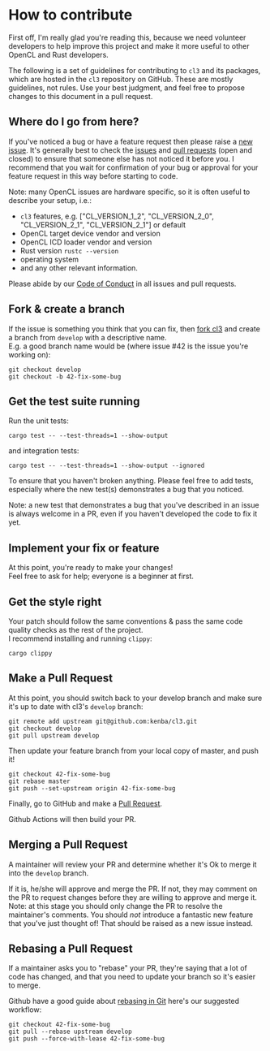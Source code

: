 # How to contribute

First off, I'm really glad you're reading this, because we need volunteer developers to help improve this project and make it more useful to other OpenCL and Rust developers.

The following is a set of guidelines for contributing to `cl3` and its packages, which are hosted in the `cl3` repository on GitHub. These are mostly guidelines, not rules. Use your best judgment, and feel free to propose changes to this document in a pull request.

## Where do I go from here?

If you've noticed a bug or have a feature request then please raise a [new issue](https://github.com/kenba/cl3/issues/new).
It's generally best to check the [issues](https://github.com/kenba/cl3/issues) and [pull requests](https://github.com/kenba/cl3/pulls) (open and closed) to ensure that someone else has not noticed it before you. I recommend that you wait for confirmation of your bug or approval for your feature request in this way before starting to code.

Note: many OpenCL issues are hardware specific, so it is often useful to describe your setup, i.e.:
- `cl3` features, e.g. ["CL_VERSION_1_2", "CL_VERSION_2_0", "CL_VERSION_2_1", "CL_VERSION_2_1"] or default
- OpenCL target device vendor and version
- OpenCL ICD loader vendor and version
- Rust version `rustc --version`
- operating system
- and any other relevant information.

Please abide by our [Code of Conduct](CODE_OF_CONDUCT.md) in all issues and pull requests.

## Fork & create a branch

If the issue is something you think that you can fix, then [fork cl3](https://docs.github.com/en/get-started/quickstart/fork-a-repo) and create a branch from `develop` with a descriptive name.  
E.g. a good branch name would be (where issue #42 is the issue you're working on):
```shell
git checkout develop
git checkout -b 42-fix-some-bug
```

## Get the test suite running

Run the unit tests:
```shell
cargo test -- --test-threads=1 --show-output
```
and integration tests:
```shell
cargo test -- --test-threads=1 --show-output --ignored
```
To ensure that you haven't broken anything.
Please feel free to add tests, especially where the new test(s) demonstrates a bug that you noticed.

Note: a new test that demonstrates a bug that you've described in an issue is always welcome in a PR, even if you haven't developed the code to fix it yet.

## Implement your fix or feature

At this point, you're ready to make your changes!  
Feel free to ask for help; everyone is a beginner at first.

## Get the style right

Your patch should follow the same conventions & pass the same code quality checks as the rest of the project.  
I recommend installing and running `clippy`:
```shell
cargo clippy
```

## Make a Pull Request

At this point, you should switch back to your develop branch and make sure it's up to date with cl3's `develop` branch:
```shell
git remote add upstream git@github.com:kenba/cl3.git
git checkout develop
git pull upstream develop
```
Then update your feature branch from your local copy of master, and push it!
```shell
git checkout 42-fix-some-bug
git rebase master
git push --set-upstream origin 42-fix-some-bug
```
Finally, go to GitHub and make a [Pull Request](https://docs.github.com/en/github/collaborating-with-pull-requests/proposing-changes-to-your-work-with-pull-requests/creating-a-pull-request).

Github Actions will then build your PR.

## Merging a Pull Request

A maintainer will review your PR and determine whether it's Ok to merge it into the `develop` branch.

If it is, he/she will approve and merge the PR. If not, they may comment on the PR to request changes before they are willing to approve and merge it.
Note: at this stage you should only change the PR to resolve the maintainer's comments.
You should *not* introduce a fantastic new feature that you've just thought of! That should be raised as a new issue instead.

## Rebasing a Pull Request

If a maintainer asks you to "rebase" your PR, they're saying that a lot of code has changed, and that you need to update your branch so it's easier to merge.

Github have a good guide about [rebasing in Git](https://docs.github.com/en/get-started/using-git/about-git-rebase) here's our suggested workflow:
```shell
git checkout 42-fix-some-bug
git pull --rebase upstream develop
git push --force-with-lease 42-fix-some-bug
```
